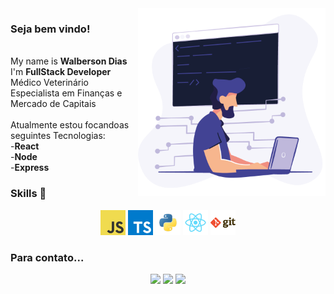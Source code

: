 
<img src="developer.png" width="300" align="right">


### Seja bem vindo!
<p align="left"> 
   <br>
    My name is <strong>Walberson Dias</strong>
   <br>
   I'm <strong>FullStack Developer</strong>
   <br>Médico Veterinário
   <br>Especialista em Finanças e Mercado de Capitais
   <br>
   <br>
   Atualmente estou focandoas seguintes Tecnologias: 
   <br>
   -<strong>React</strong> <br>
   -<strong>Node</strong> <br>
   -<strong>Express</strong> <br>
  

</p>

### Skills 🚀
<div align= center>
<code><img height="40" src="https://raw.githubusercontent.com/github/explore/80688e429a7d4ef2fca1e82350fe8e3517d3494d/topics/javascript/javascript.png"></code>
<code><img height="40" src="https://raw.githubusercontent.com/github/explore/80688e429a7d4ef2fca1e82350fe8e3517d3494d/topics/typescript/typescript.png"></code>
<code><img height="40" src="https://raw.githubusercontent.com/github/explore/80688e429a7d4ef2fca1e82350fe8e3517d3494d/topics/python/python.png"></code>
<code><img height="40" src="https://raw.githubusercontent.com/github/explore/80688e429a7d4ef2fca1e82350fe8e3517d3494d/topics/react/react.png"></code>
<code><img height="40" src="https://raw.githubusercontent.com/github/explore/80688e429a7d4ef2fca1e82350fe8e3517d3494d/topics/git/git.png"></code>


</div>



### Para contato...
<p align="center">
  <a href="mailto:walberson.mv@gmail.com" alt="Gmail">
  <img src="https://img.shields.io/badge/-Gmail-FF0000?style=flat-square&labelColor=FF0000&logo=gmail&logoColor=white&link=walberson.mv@gmail.com" /></a>

  <a href="https://www.linkedin.com/in/walbersonsilva/" alt="Linkedin">
  <img src="https://img.shields.io/badge/-Linkedin-0e76a8?style=flat-square&logo=Linkedin&logoColor=white&link=https://www.linkedin.com/in/walbersonsilva/" /></a>

  <a href="https://api.whatsapp.com/send?phone=5591992824821&text=Olá%40Walberson,%40tudo%40bem?" alt="WhatsApp">
  <img src="https://img.shields.io/badge/-WhatsApp-25d366?style=flat-square&labelColor=25d366&logo=whatsapp&logoColor=white&link=https://api.whatsapp.com/send?phone=5591992824821&text=Olá%40Walberson,%40tudo%40bem?"/></a>


</p> 

